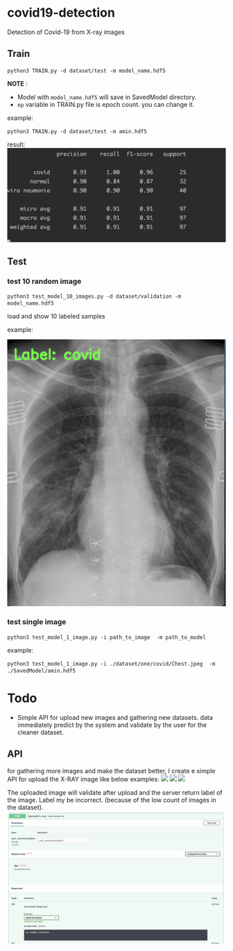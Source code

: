 # covid19-detection
Detection of Covid-19 from X-ray images

## Train
``` shell script
python3 TRAIN.py -d dataset/test -m model_name.hdf5
```
**NOTE** :
- Model with `model_name.hdf5` will save in SavedModel directory.
- `ep` variable in TRAIN.py file is epoch count. you can change it.

example:
```shell script
python3 TRAIN.py -d dataset/test -m amin.hdf5
```
result:
![train result](/ReadmeImages/train_result.png)

## Test 
### test 10 random image
``` shell script
python3 test_model_10_images.py -d dataset/validation -m model_name.hdf5
```
load and show 10 labeled samples

example:

![test result](/ReadmeImages/example_1.png)

### test single image

```shell script
python3 test_model_1_image.py -i path_to_image  -m path_to_model

```
example:
```shell script
python3 test_model_1_image.py -i ./dataset/one/covid/Chest.jpeg  -m ./SavedModel/amin.hdf5
```

# Todo
- Simple API for upload new images and gathering new datasets. data immediately predict by the system and validate by the user for the cleaner dataset.

## API
for gathering more images and make the dataset better, I create e simple API for upload the X-RAY image like below examples:
![](/dataset/validation/covid/01.jpeg)
![](/dataset/validation/covid/02.jpeg)
![](/dataset/validation/covid/03.jpeg)


The uploaded image will validate after upload and the server return label of the image.
Label my be incorrect. (because of the low count of images in the dataset).
![](docs.png)
